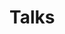 <script setup>
import { ref } from 'vue';
import NavContainer from '../components/NavContainer.vue';
import newsData from '../assets/entertainment/talk.json';

const data = ref(newsData);
</script>

# Talks

<NavContainer :data="data.general"/>

